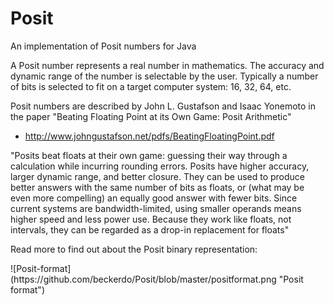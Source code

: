 # Posit
An implementation of Posit numbers for Java

A Posit number represents a real number in mathematics. The accuracy and dynamic range of the number is selectable by the user.
Typically a number of bits is selected to fit on a target computer system: 16, 32, 64, etc.

Posit numbers are described by John L. Gustafson and Isaac Yonemoto in the paper "Beating Floating Point at its Own Game: Posit Arithmetic"
   - http://www.johngustafson.net/pdfs/BeatingFloatingPoint.pdf
   
"Posits beat floats at their own game: guessing their way through a calculation while incurring
rounding errors. Posits have higher accuracy, larger dynamic range, and better closure. They
can be used to produce better answers with the same number of bits as floats, or (what may
be  even  more compelling)  an  equally  good  answer with fewer bits.
Since  current systems  are bandwidth-limited, using smaller operands means higher speed and less power use.
Because they work like floats, not intervals, they can be regarded as a drop-in replacement
for floats"   
<p>
Read more to find out about the Posit binary representation:
<p>
![Posit-format](https://github.com/beckerdo/Posit/blob/master/positformat.png "Posit format")
